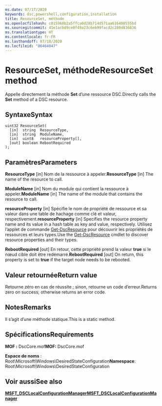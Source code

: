 ```yaml
---
ms.date: 07/17/2020
keywords: dsc,powershell,configuration,installation
title: ResourceSet, méthode
ms.openlocfilehash: c015960b2a5ffca0d28b714d571aa616400555bd
ms.sourcegitcommit: 41e1acbd9ce0f49a23c6eb99facd2c280d836836
ms.translationtype: HT
ms.contentlocale: fr-FR
ms.lasthandoff: 07/18/2020
ms.locfileid: "86464047"
---
```

# <a name="resourceset-method"></a><span data-ttu-id="eed0f-103">ResourceSet, méthode</span><span class="sxs-lookup"><span data-stu-id="eed0f-103">ResourceSet method</span></span>

<span data-ttu-id="eed0f-104">Appelle directement la méthode **Set** d’une ressource DSC.</span><span class="sxs-lookup"><span data-stu-id="eed0f-104">Directly calls the **Set** method of a DSC resource.</span></span>

## <a name="syntax"></a><span data-ttu-id="eed0f-105">Syntaxe</span><span class="sxs-lookup"><span data-stu-id="eed0f-105">Syntax</span></span>

```mof
uint32 ResourceSet(
  [in]  string  ResourceType,
  [in]  string  ModuleName,
  [in]  uint8   resourceProperty[],
  [out] boolean RebootRequired
);
```

## <a name="parameters"></a><span data-ttu-id="eed0f-106">Paramètres</span><span class="sxs-lookup"><span data-stu-id="eed0f-106">Parameters</span></span>

<span data-ttu-id="eed0f-107">**ResourceType** \[in\] Nom de la ressource à appeler.</span><span class="sxs-lookup"><span data-stu-id="eed0f-107">**ResourceType** \[in\] The name of the resource to call.</span></span>

<span data-ttu-id="eed0f-108">**ModuleName** \[in\] Nom du module qui contient la ressource à appeler.</span><span class="sxs-lookup"><span data-stu-id="eed0f-108">**ModuleName** \[in\] The name of the module that contains the resource to call.</span></span>

<span data-ttu-id="eed0f-109">**resourceProperty** \[in\] Spécifie le nom de propriété de ressource et sa valeur dans une table de hachage comme clé et valeur, respectivement.</span><span class="sxs-lookup"><span data-stu-id="eed0f-109">**resourceProperty** \[in\] Specifies the resource property name and its value in a hash table as key and value, respectively.</span></span> <span data-ttu-id="eed0f-110">Utilisez l’applet de commande [Get-DscResource](/powershell/module/PSDesiredStateConfiguration/Get-DscResource) pour découvrir les propriétés de ressources et leurs types.</span><span class="sxs-lookup"><span data-stu-id="eed0f-110">Use the [Get-DscResource](/powershell/module/PSDesiredStateConfiguration/Get-DscResource) cmdlet to discover resource properties and their types.</span></span>

<span data-ttu-id="eed0f-111">**RebootRequired** \[out\] En retour, cette propriété prend la valeur **true** si le nœud cible doit être redémarré.</span><span class="sxs-lookup"><span data-stu-id="eed0f-111">**RebootRequired** \[out\] On return, this property is set to **true** if the target node needs to be rebooted.</span></span>

## <a name="return-value"></a><span data-ttu-id="eed0f-112">Valeur retournée</span><span class="sxs-lookup"><span data-stu-id="eed0f-112">Return value</span></span>

<span data-ttu-id="eed0f-113">Retourne zéro en cas de réussite ; sinon, retourne un code d’erreur.</span><span class="sxs-lookup"><span data-stu-id="eed0f-113">Returns zero on success; otherwise returns an error code.</span></span>

## <a name="remarks"></a><span data-ttu-id="eed0f-114">Notes</span><span class="sxs-lookup"><span data-stu-id="eed0f-114">Remarks</span></span>

<span data-ttu-id="eed0f-115">Il s’agit d’une méthode statique.</span><span class="sxs-lookup"><span data-stu-id="eed0f-115">This is a static method.</span></span>

## <a name="requirements"></a><span data-ttu-id="eed0f-116">Spécifications</span><span class="sxs-lookup"><span data-stu-id="eed0f-116">Requirements</span></span>

<span data-ttu-id="eed0f-117">**MOF :** DscCore.mof</span><span class="sxs-lookup"><span data-stu-id="eed0f-117">**MOF:** DscCore.mof</span></span>

<span data-ttu-id="eed0f-118">**Espace de noms** : Root\Microsoft\Windows\DesiredStateConfiguration</span><span class="sxs-lookup"><span data-stu-id="eed0f-118">**Namespace**: Root\Microsoft\Windows\DesiredStateConfiguration</span></span>

## <a name="see-also"></a><span data-ttu-id="eed0f-119">Voir aussi</span><span class="sxs-lookup"><span data-stu-id="eed0f-119">See also</span></span>

[<span data-ttu-id="eed0f-120">**MSFT_DSCLocalConfigurationManager**</span><span class="sxs-lookup"><span data-stu-id="eed0f-120">**MSFT_DSCLocalConfigurationManager**</span></span>](msft-dsclocalconfigurationmanager.md)
